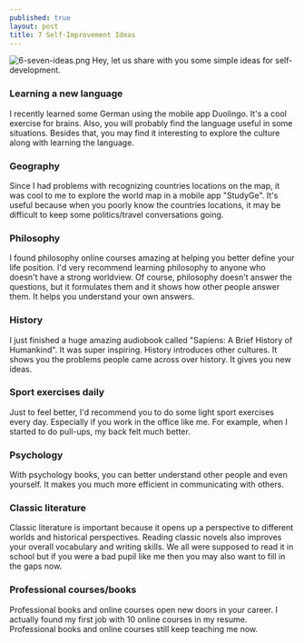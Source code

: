 ```yaml
---
published: true
layout: post
title: 7 Self-Improvement Ideas
---
```

![6-seven-ideas.png]({{site.baseurl}}/images/6-seven-ideas.png)
Hey, let us share with you some simple ideas for self-development.
<!--more-->

### Learning a new language
I recently learned some German using the mobile app Duolingo. It's a cool exercise for brains. Also, you will probably find the language useful in some situations. Besides that, you may find it interesting to explore the culture along with learning the language.

### Geography
Since I had problems with recognizing countries locations on the map, it was cool to me to explore the world map in a mobile app "StudyGe". It's useful because when you poorly know the countries locations, it may be difficult to keep some politics/travel conversations going.

### Philosophy
I found philosophy online courses amazing at helping you better define your life position. I'd very recommend learning philosophy to anyone who doesn't have a strong worldview. Of course, philosophy doesn't answer the questions, but it formulates them and it shows how other people answer them. It helps you understand your own answers.

### History
I just finished a huge amazing audiobook called "Sapiens: A Brief History of Humankind". It was super inspiring. History introduces other cultures. It shows you the problems people came across over history. It gives you new ideas.

### Sport exercises daily
Just to feel better, I'd recommend you to do some light sport exercises every day. Especially if you work in the office like me. For example, when I started to do pull-ups, my back felt much better.

### Psychology
With psychology books, you can better understand other people and even yourself. It makes you much more efficient in communicating with others.

### Classic literature
Classic literature is important because it opens up a perspective to different worlds and historical perspectives. Reading classic novels also improves your overall vocabulary and writing skills. We all were supposed to read it in school but if you were a bad pupil like me then you may also want to fill in the gaps now.

### Professional courses/books
Professional books and online courses open new doors in your career. I actually found my first job with 10 online courses in my resume. Professional books and online courses still keep teaching me now.
